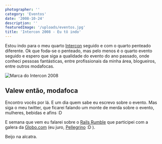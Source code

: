```yaml
---
photographer: ''
category: 'Eventos'
date: '2008-10-24'
description: ''
featuredImage: '/uploads/eventos.jpg'
title: 'Intercon 2008 - Eu tô indo'
---
```


Estou indo para o meu quarto [Intercon](http://imasters.uol.com.br/intercon/2008/) seguido e com o quarto penteado diferente. Ok que foda-se o penteado, mas pelo menos é o quarto evento seguido e espero que siga a qualidade do evento do ano passado, onde conheci pessoas fantásticas, entre profissionais da minha área, blogueiros, entre outros modafocas.

![Marca do Intercon 2008](/uploads/marca-intercon.png)

## Valew então, modafoca

Encontro vocês por lá. E um dia quem sabe eu escrevo sobre o evento. Mas siga o meu twitter, que ficarei falando um monte de merda sobre o evento, mulheres, bebidas e afins :D

E semana que vem eu falarei sobre o [Rails Rumble](http://railsrumble.com/) que participei com a galera da [Globo.com](http://www.globo.com) (eu juro, [Pellegrino](http://www.vp.blog.br/) :D ).

Beijo na alcatra.
